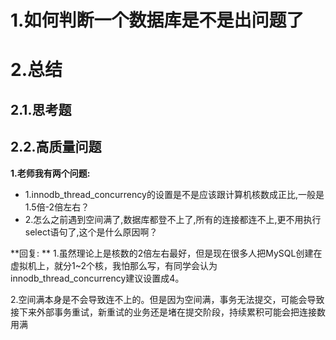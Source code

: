 # 1.如何判断一个数据库是不是出问题了

# 2.总结
## 2.1.思考题
## 2.2.高质量问题
**1.老师我有两个问题:**
* 1.innodb_thread_concurrency的设置是不是应该跟计算机核数成正比,一般是1.5倍-2倍左右？
* 2.怎么之前遇到空间满了,数据库都登不上了,所有的连接都连不上,更不用执行select语句了,这个是什么原因啊？

**回复: **
1.虽然理论上是核数的2倍左右最好，但是现在很多人把MySQL创建在虚拟机上，就分1~2个核，我怕那么写，有同学会认为innodb_thread_concurrency建议设置成4。

2.空间满本身是不会导致连不上的。但是因为空间满，事务无法提交，可能会导致接下来外部事务重试，新重试的业务还是堵在提交阶段，持续累积可能会把连接数用满